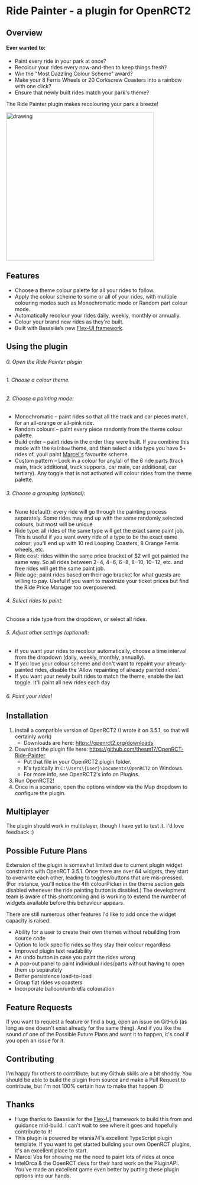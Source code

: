# Ride Painter - a plugin for OpenRCT2
## Overview
#### Ever wanted to:
- Paint every ride in your park at once?
- Recolour your rides every now-and-then to keep things fresh?
- Win the "Most Dazzling Colour Scheme" award?
- Make your 8 Ferris Wheels or 20 Corkscrew Coasters into a rainbow with one click?
- Ensure that newly built rides match your park's theme?

The Ride Painter plugin makes recolouring your park a breeze!

<img src="https://github.com/thesm17/OpenRCT-Ride-Painter/blob/main/screenshots/4%20type%20examples.jpeg?raw=true" alt="drawing" width="400"/>

## Features
- Choose a theme colour palette for all your rides to follow.
- Apply the colour scheme to some or all of your rides, with multiple colouring modes such as Monochromatic mode or Random part colour mode.
- Automatically recolour your rides daily, weekly, monthly or annually.
- Colour your brand new rides as they're built.
- Built with Basssiiie’s new [Flex-UI framework](https://github.com/Basssiiie/OpenRCT2-FlexUI "Flex-UI framework").

## Using the plugin
###### 0. Open the Ride Painter plugin
###### 1. Choose a colour theme.
######  2. Choose a painting mode:
- Monochromatic – paint rides so that all the track and car pieces match, for an all-orange or all-pink ride.
- Random colours – paint every piece randomly from the theme colour palette.
- Build order – paint rides in the order they were built. If you combine this mode with the `Rainbow` theme, and then select a ride type you have 5+ rides of, youll paint [Marcel's](https://www.youtube.com/c/MarcelVos "Marcel's") favourite scheme.
- Custom pattern – Lock in a colour for any/all of the 6 ride parts (track main, track additional, track supports, car main, car additional, car tertiary). Any toggle that is not activated will colour rides from the theme palette.

###### 3. Choose a grouping (optional):
- None (default): every ride will go through the painting process separately. Some rides may end up with the same randomly selected colours, but most will be unique
- Ride type: all rides of the same type will get the exact same paint job. This is useful if you want every ride of a type to be the exact same colour; you'll end up with 10 red Looping Coasters, 8 Orange Ferris wheels, etc.
- Ride cost: rides within the same price bracket of $2 will get painted the same way. So all rides between $2-$4, $4-$6, $6-$8, $8-$10, $10-$12, etc. and free rides will get the same paint job.
- Ride age: paint rides based on their age bracket for what guests are willing to pay. Useful if you want to maximize your ticket prices but find the Ride Price Manager too overpowered.

###### 4. Select rides to paint:
Choose a ride type from the dropdown, or select all rides.

###### 5. Adjust other settings (optional):
- If you want your rides to recolour automatically, choose a time interval from the dropdown (daily, weekly, monthly, annually).
- If you love your colour scheme and don't want to repaint your already-painted rides, disable the 'Allow repainting of already painted rides'.
- If you want your newly built rides to match the theme, enable the last toggle. It'll paint all new rides each day

###### 6. Paint your rides!
## Installation
1. Install a compatible version of OpenRCT2 (I wrote it on 3.5.1, so that will certainly work)
	- Downloads are here: https://openrct2.org/downloads
2. Download the plugin file here: https://github.com/thesm17/OpenRCT-Ride-Painter
    - Put that file in your OpenRCT2 plugin folder.
    - It's typically in `C:\Users\{User}\Documents\OpenRCT2` on Windows.
    - For more info, see OpenRCT2's info on Plugins.
3. Run OpenRCT2!
4. Once in a scenario, open the options window via the Map dropdown to configure the plugin.

## Multiplayer
The plugin should work in multiplayer, though I have yet to test it. I'd love feedback :)
## Possible Future Plans
Extension of the plugin is somewhat limited due to current plugin widget constraints with OpenRCT 3.5.1. Once there are over 64 widgets, they start to overwrite each other, leading to toggles/buttons that are mis-pressed. (For instance, you'll notice the 4th colourPicker in the theme section gets disabled whenever the ride painting button is disabled.) The development team is aware of this shortcoming and is working to extend the number of widgets available before this behaviour appears.

There are still numerous other features I'd like to add once the widget capacity is raised:
- Ability for a user to create their own themes without rebuilding from source code
- Option to lock specific rides so they stay their colour regardless
- Improved plugin text readability
- An undo button in case you paint the rides wrong
- A pop-out panel to paint individual rides/parts without having to open them up separately
- Better persistence load-to-load
- Group flat rides vs coasters
- Incorporate balloon/umbrella colouration

## Feature Requests
If you want to request a feature or find a bug, open an issue on GitHub (as long as one doesn't exist already for the same thing). And if you like the sound of one of the Possible Future Plans and want it to happen, it's cool if you open an issue for it.

## Contributing
I'm happy for others to contribute, but my Github skills are a bit shoddy. You should be able to build the plugin from source and make a Pull Request to contribute, but I'm not 100% certain how to make that happen :D
## Thanks
- Huge thanks to Basssiiie for the [Flex-UI](https://github.com/Basssiiie/OpenRCT2-FlexUI "Flex-UI") framework to build this from and guidance mid-build. I can't wait to see where it goes and hopefully contribute to it!
- This plugin is powered by wisnia74's excellent TypeScript plugin template. If you want to get started building your own OpenRCT plugins, it's an excellent place to start.
- Marcel Vos for showing me the need to paint lots of rides at once
- IntelOrca & the OpenRCT devs for their hard work on the PluginAPI. You've made an excellent game even better by putting these plugin options into our hands.
